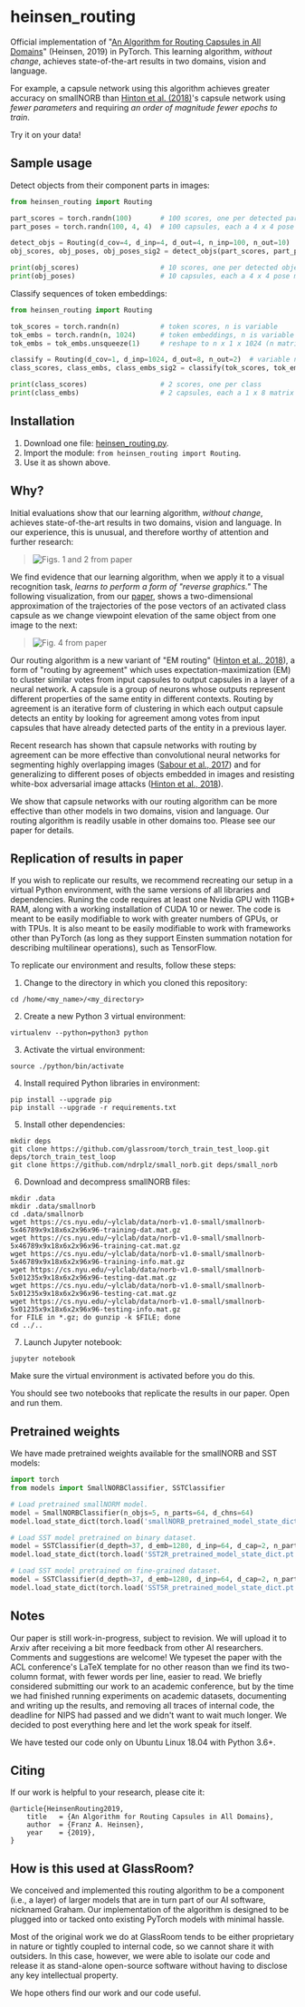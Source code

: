 # heinsen_routing

Official implementation of "[An Algorithm for Routing Capsules in All Domains](https://content.glassroom.com/An_Algorithm_for_Routing_Capsules_in_All_Domains.pdf)" (Heinsen, 2019) in PyTorch. This learning algorithm, _without change_, achieves state-of-the-art results in two domains, vision and language.

For example, a capsule network using this algorithm achieves greater accuracy on smallNORB than [Hinton et al. (2018)](https://openreview.net/pdf?id=HJWLfGWRb)'s capsule network using _fewer parameters_ and requiring _an order of magnitude fewer epochs to train_.

Try it on your data!

## Sample usage

Detect objects from their component parts in images:

```python
from heinsen_routing import Routing

part_scores = torch.randn(100)       # 100 scores, one per detected part
part_poses = torch.randn(100, 4, 4)  # 100 capsules, each a 4 x 4 pose matrix

detect_objs = Routing(d_cov=4, d_inp=4, d_out=4, n_inp=100, n_out=10)
obj_scores, obj_poses, obj_poses_sig2 = detect_objs(part_scores, part_poses)

print(obj_scores)                    # 10 scores, one per detected object
print(obj_poses)                     # 10 capsules, each a 4 x 4 pose matrix
```

Classify sequences of token embeddings:

```python
from heinsen_routing import Routing

tok_scores = torch.randn(n)          # token scores, n is variable
tok_embs = torch.randn(n, 1024)      # token embeddings, n is variable
tok_embs = tok_embs.unsqueeze(1)     # reshape to n x 1 x 1024 (n matrices)

classify = Routing(d_cov=1, d_inp=1024, d_out=8, n_out=2)  # variable n_inp
class_scores, class_embs, class_embs_sig2 = classify(tok_scores, tok_embs)

print(class_scores)                  # 2 scores, one per class
print(class_embs)                    # 2 capsules, each a 1 x 8 matrix
```

## Installation

1. Download one file: [heinsen_routing.py](heinsen_routing.py).
2. Import the module: `from heinsen_routing import Routing`.
3. Use it as shown above.

## Why?

Initial evaluations show that our learning algorithm, _without change_, achieves state-of-the-art results in two domains, vision and language. In our experience, this is unusual, and therefore worthy of attention and further research:

> ![Figs. 1 and 2 from paper](assets/draft_paper_fig1_and_fig2.png)

We find evidence that our learning algorithm, when we apply it to a visual recognition task, _learns to perform a form of "reverse graphics."_ The following visualization, from our [paper](https://content.glassroom.com/An_Algorithm_for_Routing_Capsules_in_All_Domains.pdf), shows a two-dimensional approximation of the trajectories of the pose vectors of an activated class capsule as we change viewpoint elevation of the same object from one image to the next:

> ![Fig. 4 from paper](assets/draft_paper_fig4.png)

Our routing algorithm is a new variant of "EM routing" ([Hinton et al., 2018](https://openreview.net/pdf?id=HJWLfGWRb)), a form of "routing by agreement" which uses expectation-maximization (EM) to cluster similar votes from input capsules to output capsules in a layer of a neural network. A capsule is a group of neurons whose outputs represent different properties of the same entity in different contexts. Routing by agreement is an iterative form of clustering in which each output capsule detects an entity by looking for agreement among votes from input capsules that have already detected parts of the entity in a previous layer.

Recent research has shown that capsule networks with routing by agreement can be more effective than convolutional neural networks for segmenting highly overlapping images ([Sabour et al., 2017](https://arxiv.org/pdf/1710.09829.pdf)) and for generalizing to different poses of objects embedded in images and resisting white-box adversarial image attacks ([Hinton et al., 2018](https://openreview.net/pdf?id=HJWLfGWRb)).

We show that capsule networks with our routing algorithm can be more effective than other models in two domains, vision and language. Our routing algorithm is readily usable in other domains too. Please see our paper for details.

## Replication of results in paper

If you wish to replicate our results, we recommend recreating our setup in a virtual Python environment, with the same versions of all libraries and dependencies. Runing the code requires at least one Nvidia GPU with 11GB+ RAM, along with a working installation of CUDA 10 or newer. The code is meant to be easily modifiable to work with greater numbers of GPUs, or with TPUs. It is also meant to be easily modifiable to work with frameworks other than PyTorch (as long as they support Einsten summation notation for describing multilinear operations), such as TensorFlow.

To replicate our environment and results, follow these steps:

1. Change to the directory in which you cloned this repository:

```
cd /home/<my_name>/<my_directory>
```

2. Create a new Python 3 virtual environment:

```
virtualenv --python=python3 python
```

3. Activate the virtual environment:

```
source ./python/bin/activate
```

4. Install required Python libraries in environment:

```
pip install --upgrade pip
pip install --upgrade -r requirements.txt
```

5. Install other dependencies:

```
mkdir deps
git clone https://github.com/glassroom/torch_train_test_loop.git deps/torch_train_test_loop
git clone https://github.com/ndrplz/small_norb.git deps/small_norb
```

6. Download and decompress smallNORB files:

```
mkdir .data
mkdir .data/smallnorb
cd .data/smallnorb
wget https://cs.nyu.edu/~ylclab/data/norb-v1.0-small/smallnorb-5x46789x9x18x6x2x96x96-training-dat.mat.gz
wget https://cs.nyu.edu/~ylclab/data/norb-v1.0-small/smallnorb-5x46789x9x18x6x2x96x96-training-cat.mat.gz
wget https://cs.nyu.edu/~ylclab/data/norb-v1.0-small/smallnorb-5x46789x9x18x6x2x96x96-training-info.mat.gz
wget https://cs.nyu.edu/~ylclab/data/norb-v1.0-small/smallnorb-5x01235x9x18x6x2x96x96-testing-dat.mat.gz
wget https://cs.nyu.edu/~ylclab/data/norb-v1.0-small/smallnorb-5x01235x9x18x6x2x96x96-testing-cat.mat.gz
wget https://cs.nyu.edu/~ylclab/data/norb-v1.0-small/smallnorb-5x01235x9x18x6x2x96x96-testing-info.mat.gz
for FILE in *.gz; do gunzip -k $FILE; done
cd ../..
```

7. Launch Jupyter notebook:

```
jupyter notebook
```

Make sure the virtual environment is activated before you do this.

You should see two notebooks that replicate the results in our paper. Open and run them.

## Pretrained weights

We have made pretrained weights available for the smallNORB and SST models:

```python
import torch
from models import SmallNORBClassifier, SSTClassifier

# Load pretrained smallNORM model.
model = SmallNORBClassifier(n_objs=5, n_parts=64, d_chns=64)
model.load_state_dict(torch.load('smallNORB_pretrained_model_state_dict.pt'))

# Load SST model pretrained on binary dataset.
model = SSTClassifier(d_depth=37, d_emb=1280, d_inp=64, d_cap=2, n_parts=64, n_classes=2)
model.load_state_dict(torch.load('SST2R_pretrained_model_state_dict.pt'))

# Load SST model pretrained on fine-grained dataset.
model = SSTClassifier(d_depth=37, d_emb=1280, d_inp=64, d_cap=2, n_parts=64, n_classes=5)
model.load_state_dict(torch.load('SST5R_pretrained_model_state_dict.pt'))
```

## Notes

Our paper is still work-in-progress, subject to revision. We will upload it to Arxiv after receiving a bit more feedback from other AI researchers. Comments and suggestions are welcome!  We typeset the paper with the ACL conference's LaTeX template for no other reason than we find its two-column format, with fewer words per line, easier to read. We briefly considered submitting our work to an academic conference, but by the time we had finished running experiments on academic datasets, documenting and writing up the results, and removing all traces of internal code, the deadline for NIPS had passed and we didn't want to wait much longer. We decided to post everything here and let the work speak for itself.

We have tested our code only on Ubuntu Linux 18.04 with Python 3.6+.

## Citing

If our work is helpful to your research, please cite it:

```
@article{HeinsenRouting2019,
    title	= {An Algorithm for Routing Capsules in All Domains},
    author	= {Franz A. Heinsen},
    year	= {2019},
}
```

## How is this used at GlassRoom?

We conceived and implemented this routing algorithm to be a component (i.e., a layer) of larger models that are in turn part of our AI software, nicknamed Graham. Our implementation of the algorithm is designed to be plugged into or tacked onto existing PyTorch models with minimal hassle.

Most of the original work we do at GlassRoom tends to be either proprietary in nature or tightly coupled to internal code, so we cannot share it with outsiders. In this case, however, we were able to isolate our code and release it as stand-alone open-source software without having to disclose any key intellectual property.

We hope others find our work and our code useful.
